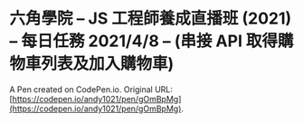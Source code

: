 # 六角學院 – JS 工程師養成直播班 (2021) – 每日任務 2021/4/8 – (串接 API 取得購物車列表及加入購物車)

A Pen created on CodePen.io. Original URL: [https://codepen.io/andy1021/pen/gOmBpMg](https://codepen.io/andy1021/pen/gOmBpMg).


